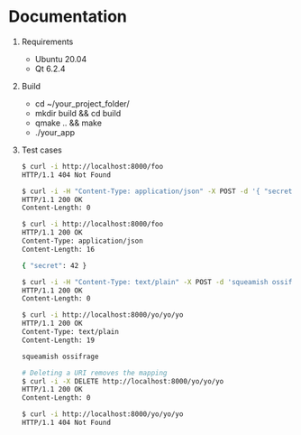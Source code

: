 # Documentation

1. Requirements

   - Ubuntu 20.04
   - Qt 6.2.4

2. Build

   - cd ~/your_project_folder/
   - mkdir build && cd build
   - qmake .. && make
   - ./your_app

3. Test cases

   ```bash
   $ curl -i http://localhost:8000/foo
   HTTP/1.1 404 Not Found
   
   $ curl -i -H "Content-Type: application/json" -X POST -d '{ "secret": 42 }' http://localhost:8000/foo
   HTTP/1.1 200 OK
   Content-Length: 0
   
   $ curl -i http://localhost:8000/foo
   HTTP/1.1 200 OK
   Content-Type: application/json
   Content-Length: 16
   
   { "secret": 42 }
   
   $ curl -i -H "Content-Type: text/plain" -X POST -d 'squeamish ossifrage' http://localhost:8000/yo/yo/yo
   HTTP/1.1 200 OK
   Content-Length: 0
   
   $ curl -i http://localhost:8000/yo/yo/yo
   HTTP/1.1 200 OK
   Content-Type: text/plain
   Content-Length: 19
   
   squeamish ossifrage
   
   # Deleting a URI removes the mapping
   $ curl -i -X DELETE http://localhost:8000/yo/yo/yo
   HTTP/1.1 200 OK
   Content-Length: 0
   
   $ curl -i http://localhost:8000/yo/yo/yo
   HTTP/1.1 404 Not Found
   ```

